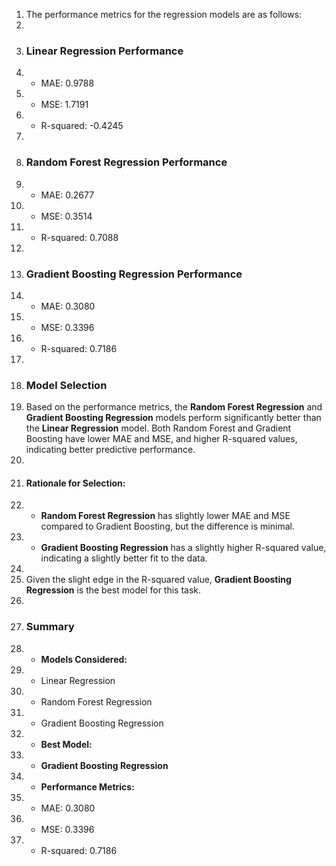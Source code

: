 1. The performance metrics for the regression models are as follows:
2. 
3. ### Linear Regression Performance
4. - MAE: 0.9788
5. - MSE: 1.7191
6. - R-squared: -0.4245
7. 
8. ### Random Forest Regression Performance
9. - MAE: 0.2677
10. - MSE: 0.3514
11. - R-squared: 0.7088
12. 
13. ### Gradient Boosting Regression Performance
14. - MAE: 0.3080
15. - MSE: 0.3396
16. - R-squared: 0.7186
17. 
18. ### Model Selection
19. Based on the performance metrics, the **Random Forest Regression** and **Gradient Boosting Regression** models perform significantly better than the **Linear Regression** model. Both Random Forest and Gradient Boosting have lower MAE and MSE, and higher R-squared values, indicating better predictive performance.
20. 
21. #### Rationale for Selection:
22. - **Random Forest Regression** has slightly lower MAE and MSE compared to Gradient Boosting, but the difference is minimal.
23. - **Gradient Boosting Regression** has a slightly higher R-squared value, indicating a slightly better fit to the data.
24. 
25. Given the slight edge in the R-squared value, **Gradient Boosting Regression** is the best model for this task.
26. 
27. ### Summary
28. - **Models Considered:**
29.   - Linear Regression
30.   - Random Forest Regression
31.   - Gradient Boosting Regression
32. - **Best Model:**
33.   - **Gradient Boosting Regression**
34. - **Performance Metrics:**
35.   - MAE: 0.3080
36.   - MSE: 0.3396
37.   - R-squared: 0.7186
